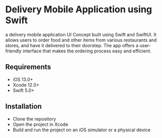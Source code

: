 
# Delivery Mobile Application using Swift

a delivery mobile application UI Concept built using Swift and SwiftUI. It allows users to order food and other items from various restaurants and stores, and have it delivered to their doorstep. The app offers a user-friendly interface that makes the ordering process easy and efficient.




## Requirements

- iOS 13.0+
- Xcode 12.0+
- Swift 5.0+

## Installation
- Clone the repository
- Open the project in Xcode
- Build and run the project on an iOS simulator or a physical device


